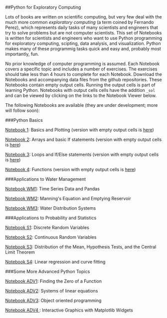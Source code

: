 ##Python for Exploratory Computing

Lots of books are written on scientific computing, but very few deal with the much more common *exploratory computing* 
(a term coined by Fernando Perez), which represents daily tasks of many scientists and engineers that try to solve problems
but are not computer scientists.
This set of  Notebooks is written for scientists and engineers who want to use Python programming
for exploratory computing, scipting, data analysis, and visualization. 
Python makes
many of these programmig tasks quick and easy and, probably most importantly, fun.

No prior knowledge of computer programming is assumed. 
Each Notebook covers a specific topic and includes a number of exercises. 
The exercises should take less than 4 hours to complete for each Notebook.
Download the Notebooks and accompanying data files from the github repositories. These Notebooks contain empty output cells. Running the output
cells is part of learning Python. Notebooks with output cells cells have the addition `_sol` and can be 
viewed by clicking on the links to the Notebook Viewer below.

The following Notebooks are available (they are under development; more will follow soon): 

###Python Basics

<a href="http://nbviewer.ipython.org/github/mbakker7/exploratory_computing_with_python/blob/master/notebook1/py_exploratory_comp_1_sol.ipynb">Notebook 1</a>: 
Basics and Plotting
(version with empty output cells is 
<a href="http://nbviewer.ipython.org/github/mbakker7/exploratory_computing_with_python/blob/master/notebook1/py_exploratory_comp_1.ipynb">here</a>)

<a href="http://nbviewer.ipython.org/github/mbakker7/exploratory_computing_with_python/blob/master/notebook2/py_exploratory_comp_2_sol.ipynb">Notebook 2</a>: 
Arrays and basic If statements
(version with empty output cells is 
<a href="http://nbviewer.ipython.org/github/mbakker7/exploratory_computing_with_python/blob/master/notebook2/py_exploratory_comp_2.ipynb">here</a>)


<a href="http://nbviewer.ipython.org/github/mbakker7/exploratory_computing_with_python/blob/master/notebook3/py_exploratory_comp_3_sol.ipynb">Notebook 3</a>: 
Loops and If/Else statements
(version with empty output cells is 
<a href="http://nbviewer.ipython.org/github/mbakker7/exploratory_computing_with_python/blob/master/notebook3/py_exploratory_comp_3.ipynb">here</a>)


<a href="http://nbviewer.ipython.org/github/mbakker7/exploratory_computing_with_python/blob/master/notebook4/py_exploratory_comp_4_sol.ipynb">Notebook 4</a>: 
Functions
(version with empty output cells is 
<a href="http://nbviewer.ipython.org/github/mbakker7/exploratory_computing_with_python/blob/master/notebook4/py_exploratory_comp_4.ipynb">here</a>)


###Applications to Water Management

<a href="http://nbviewer.ipython.org/github/mbakker7/exploratory_computing_with_python/blob/master/notebook_wm1/py_exp_comp_wm1_sol.ipynb">Notebook WM1</a>: 
Time Series Data and Pandas

<a href="http://nbviewer.ipython.org/github/mbakker7/exploratory_computing_with_python/blob/master/notebook_wm2/py_exp_comp_wm2_sol.ipynb">Notebook WM2</a>: 
Manning's Equation and Emptying Reservoir

<a href="http://nbviewer.ipython.org/github/mbakker7/exploratory_computing_with_python/blob/master/notebook_wm3/py_exp_comp_wm3_sol.ipynb">Notebook WM3</a>: 
Water Distribution Systems

###Applications to Probability and Statistics

<a href="http://nbviewer.ipython.org/github/mbakker7/exploratory_computing_with_python/blob/master/notebook_s1/py_exp_comp_s1_sol.ipynb">Notebook S1</a>: 
Discrete Random Variables

<a href="http://nbviewer.ipython.org/github/mbakker7/exploratory_computing_with_python/blob/master/notebook_s2/py_exp_comp_s2_sol.ipynb">Notebook S2</a>: 
Continuous Random Variables

<a href="http://nbviewer.ipython.org/github/mbakker7/exploratory_computing_with_python/blob/master/notebook_s3/py_exp_comp_s3_sol.ipynb">Notebook S3</a>: 
Distribution of the Mean, Hypothesis Tests, and the Central Limit Theorem

<a href="http://nbviewer.ipython.org/github/mbakker7/exploratory_computing_with_python/blob/master/notebook_s4/py_exp_comp_s4_sol.ipynb">Notebook S4</a>: 
Linear regression and curve fitting

###Some More Advanced Python Topics

<a href="http://nbviewer.ipython.org/github/mbakker7/exploratory_computing_with_python/blob/master/notebook_adv1/py_exp_comp_adv1_sol.ipynb">Notebook ADV1</a>: 
Finding the Zero of a Function

<a href="http://nbviewer.ipython.org/github/mbakker7/exploratory_computing_with_python/blob/master/notebook_adv2/py_exp_comp_adv2_sol.ipynb">Notebook ADV2</a>: 
Systems of linear equations

<a href="http://nbviewer.ipython.org/github/mbakker7/exploratory_computing_with_python/blob/master/notebook_adv3/py_exp_comp_adv3_sol.ipynb">Notebook ADV3</a>: 
Object oriented programming

<a href="http://nbviewer.ipython.org/github/mbakker7/exploratory_computing_with_python/blob/master/notebook_adv4/py_exp_comp_adv4_sol.ipynb">Notebook ADV4
</a>: 
Interactive Graphics with Matplotlib Widgets